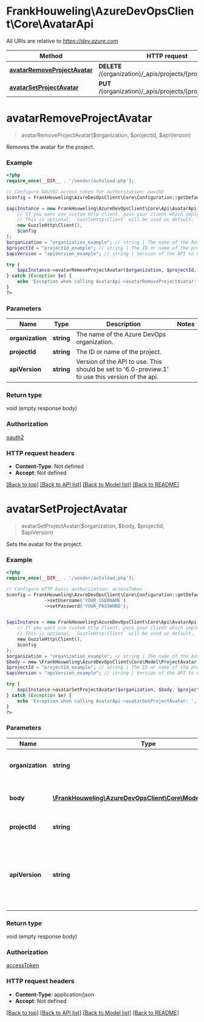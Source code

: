 # FrankHouweling\AzureDevOpsClient\Core\AvatarApi

All URIs are relative to *https://dev.azure.com*

Method | HTTP request | Description
------------- | ------------- | -------------
[**avatarRemoveProjectAvatar**](AvatarApi.md#avatarRemoveProjectAvatar) | **DELETE** /{organization}/_apis/projects/{projectId}/avatar | 
[**avatarSetProjectAvatar**](AvatarApi.md#avatarSetProjectAvatar) | **PUT** /{organization}/_apis/projects/{projectId}/avatar | 


# **avatarRemoveProjectAvatar**
> avatarRemoveProjectAvatar($organization, $projectId, $apiVersion)



Removes the avatar for the project.

### Example
```php
<?php
require_once(__DIR__ . '/vendor/autoload.php');

// Configure OAuth2 access token for authorization: oauth2
$config = FrankHouweling\AzureDevOpsClient\Core\Configuration::getDefaultConfiguration()->setAccessToken('YOUR_ACCESS_TOKEN');

$apiInstance = new FrankHouweling\AzureDevOpsClient\Core\Api\AvatarApi(
    // If you want use custom http client, pass your client which implements `GuzzleHttp\ClientInterface`.
    // This is optional, `GuzzleHttp\Client` will be used as default.
    new GuzzleHttp\Client(),
    $config
);
$organization = "organization_example"; // string | The name of the Azure DevOps organization.
$projectId = "projectId_example"; // string | The ID or name of the project.
$apiVersion = "apiVersion_example"; // string | Version of the API to use.  This should be set to '6.0-preview.1' to use this version of the api.

try {
    $apiInstance->avatarRemoveProjectAvatar($organization, $projectId, $apiVersion);
} catch (Exception $e) {
    echo 'Exception when calling AvatarApi->avatarRemoveProjectAvatar: ', $e->getMessage(), PHP_EOL;
}
?>
```

### Parameters

Name | Type | Description  | Notes
------------- | ------------- | ------------- | -------------
 **organization** | **string**| The name of the Azure DevOps organization. |
 **projectId** | **string**| The ID or name of the project. |
 **apiVersion** | **string**| Version of the API to use.  This should be set to &#39;6.0-preview.1&#39; to use this version of the api. |

### Return type

void (empty response body)

### Authorization

[oauth2](../../README.md#oauth2)

### HTTP request headers

 - **Content-Type**: Not defined
 - **Accept**: Not defined

[[Back to top]](#) [[Back to API list]](../../README.md#documentation-for-api-endpoints) [[Back to Model list]](../../README.md#documentation-for-models) [[Back to README]](../../README.md)

# **avatarSetProjectAvatar**
> avatarSetProjectAvatar($organization, $body, $projectId, $apiVersion)



Sets the avatar for the project.

### Example
```php
<?php
require_once(__DIR__ . '/vendor/autoload.php');

// Configure HTTP basic authorization: accessToken
$config = FrankHouweling\AzureDevOpsClient\Core\Configuration::getDefaultConfiguration()
              ->setUsername('YOUR_USERNAME')
              ->setPassword('YOUR_PASSWORD');


$apiInstance = new FrankHouweling\AzureDevOpsClient\Core\Api\AvatarApi(
    // If you want use custom http client, pass your client which implements `GuzzleHttp\ClientInterface`.
    // This is optional, `GuzzleHttp\Client` will be used as default.
    new GuzzleHttp\Client(),
    $config
);
$organization = "organization_example"; // string | The name of the Azure DevOps organization.
$body = new \FrankHouweling\AzureDevOpsClient\Core\Model\ProjectAvatar(); // \FrankHouweling\AzureDevOpsClient\Core\Model\ProjectAvatar | The avatar blob data object to upload.
$projectId = "projectId_example"; // string | The ID or name of the project.
$apiVersion = "apiVersion_example"; // string | Version of the API to use.  This should be set to '6.0-preview.1' to use this version of the api.

try {
    $apiInstance->avatarSetProjectAvatar($organization, $body, $projectId, $apiVersion);
} catch (Exception $e) {
    echo 'Exception when calling AvatarApi->avatarSetProjectAvatar: ', $e->getMessage(), PHP_EOL;
}
?>
```

### Parameters

Name | Type | Description  | Notes
------------- | ------------- | ------------- | -------------
 **organization** | **string**| The name of the Azure DevOps organization. |
 **body** | [**\FrankHouweling\AzureDevOpsClient\Core\Model\ProjectAvatar**](../Model/ProjectAvatar.md)| The avatar blob data object to upload. |
 **projectId** | **string**| The ID or name of the project. |
 **apiVersion** | **string**| Version of the API to use.  This should be set to &#39;6.0-preview.1&#39; to use this version of the api. |

### Return type

void (empty response body)

### Authorization

[accessToken](../../README.md#accessToken)

### HTTP request headers

 - **Content-Type**: application/json
 - **Accept**: Not defined

[[Back to top]](#) [[Back to API list]](../../README.md#documentation-for-api-endpoints) [[Back to Model list]](../../README.md#documentation-for-models) [[Back to README]](../../README.md)

